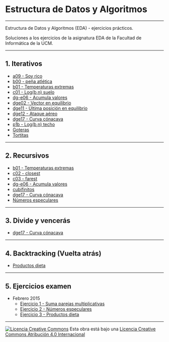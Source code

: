 <!--
Esta obra está bajo una licencia Licencia Creative Commons Atribución 4.0 Internacional.
Licencia: http://creativecommons.org/licenses/by/4.0/
-->
# Estructura de Datos y Algoritmos
---

Estructura de Datos y Algoritmos (EDA) - ejercicios prácticos.

Soluciones a los ejercicios de la asignatura EDA de la Facultad de
Informática de la UCM.

---
## 1. Iterativos
- [a09 - Soy rico](https://github.com/javimv36/EDA/blob/master/a09.cpp)
- [b00 - peña atlética](https://github.com/javimv36/EDA/blob/master/b00.cpp)
- [b01 - Temperaturas extremas](https://github.com/javimv36/EDA/blob/master/b01.cpp)
- [c01 - Log(b,n) suelo](https://github.com/javimv36/EDA/blob/master/c01.cpp)
- [dg-e06 - Acumula valores](https://github.com/javimv36/EDA/blob/master/dg-e06.cpp)
- [dge02 - Vector en equilibrio](https://github.com/javimv36/EDA/blob/master/dge02.cpp)
- [dge11 - Última posición en equilibrio](https://github.com/javimv36/EDA/blob/master/dge11.cpp)
- [dge12 - Ataque aéreo](https://github.com/javimv36/EDA/blob/master/dge12.cpp)
- [dge17 - Curva cónacava](https://github.com/javimv36/EDA/blob/master/dge17.cpp)
- [p1b - Log(b,n) techo](https://github.com/javimv36/EDA/blob/master/p1b.cpp)
- [Goteras](https://github.com/javimv36/EDA/blob/master/goteras.cpp)
- [Tortitas](https://github.com/javimv36/EDA/blob/master/tortitas.cpp)

---
## 2. Recursivos
- [b01 - Temperaturas extremas](https://github.com/javimv36/EDA/blob/master/b01.cpp)
- [c02 - closest](https://github.com/javimv36/EDA/blob/master/c02.cpp)
- [c03 - farest](https://github.com/javimv36/EDA/blob/master/c03.cpp)
- [dg-e06 - Acumula valores](https://github.com/javimv36/EDA/blob/master/dg-e06.cpp)
- [cubifinitos](https://github.com/javimv36/EDA/blob/master/cubifinitos.cpp)
- [dge17 - Curva cónacava](https://github.com/javimv36/EDA/blob/master/dge17.cpp)
- [Números especulares](https://github.com/javimv36/EDA/blob/master/feb15-2.cpp)

---
## 3. Divide y vencerás
- [dge17 - Curva cónacava](https://github.com/javimv36/EDA/blob/master/dge17.cpp)

---
## 4. Backtracking (Vuelta atrás)
- [Productos dieta](https://github.com/javimv36/EDA/blob/master/feb15-3.cpp)

---
## 5. Ejercicios examen
- Febrero 2015
  - [Ejercicio 1 - Suma parejas multiplicativas](https://github.com/javimv36/EDA/blob/master/feb15-1.cpp)
  - [Ejercicio 2 - Números especulares](https://github.com/javimv36/EDA/blob/master/feb15-2.cpp)
  - [Ejercicio 3 - Productos dieta](https://github.com/javimv36/EDA/blob/master/feb15-3.cpp)

---
[![Licencia Creative Commons](https://i.creativecommons.org/l/by/4.0/88x31.png)](http://creativecommons.org/licenses/by/4.0/)
Esta obra está bajo una  [Licencia Creative Commons Atribución 4.0 Internacional](http://creativecommons.org/licenses/by/4.0/)
